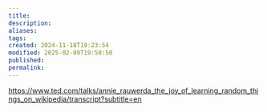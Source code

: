 ```yaml
---
title: 
description: 
aliases: 
tags: 
created: 2024-11-18T19:23:54
modified: 2025-02-09T19:50:50
published: 
permalink: 
---
```


https://www.ted.com/talks/annie_rauwerda_the_joy_of_learning_random_things_on_wikipedia/transcript?subtitle=en
